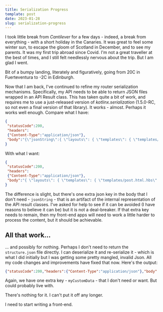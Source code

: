 ```yaml
---
title: Serialization Progress
template: post
date: 2023-01-28
slug: serialization-progress
---
```

I took little break from _Cantilever_ for a few days - indeed, a break from everything - with a short holiday in the Canaries. It was great to feel some winter sun, to escape the gloom of Scotland in December, and to see my parents. It was my first trip abroad since Covid. I'm not a great traveller at the best of times, and I still felt needlessly nervous about the trip. But I am glad I went.

Bit of a bumpy landing, literately and figuratively, going from 20C in Fuerteventura to -2C in Edinburgh.

Now that I am back, I've continued to refine my router serialization mechanisms. Specifically, my API needs to be able to return JSON files wrapped in an API Result class. This has taken quite a bit of work, and requires me to use a just-released version of _kotlinx.serialization_ (1.5.0-RC, so not even a final version of that library). It works - almost. Perhaps it works well enough. Compare what I have:

```json
{
 "statusCode":200,
 "headers":
 {"Content-Type":"application/json"},
 "body":"{\"jsonString\":{ \"layouts\": { \"templates\": { \"templates/post.html.hbs\": { \"key\": \"templates/post.html.hbs\", \"lastUpdated\": \"2023-01-12T22:50:59\" }, \"templates/news.html.hbs\": { \"key\": \"templates/news.html.hbs\", \"lastUpdated\": \"2023-01-14T08:27:17\" } } }, \"items\": { \"posts\": { \"sources/20230107.md\": { \"title\": \"Adding Templating\", \"srcKey\": \"sources/20230107.md\", \"url\": \"adding-templating\", \"template\": { \"key\": \"templates/post.html.hbs\", \"lastUpdated\": \"2023-01-12T22:50:59\" }, \"lastUpdated\": \"2023-01-14T10:34:09.936271\" } } }}}"
}
```

With what I want:

```json
{
 "statusCode":200,
 "headers":
 {"Content-Type":"application/json"},
 "body":"{ \"layouts\": { \"templates\": { \"templates/post.html.hbs\": { \"key\": \"templates/post.html.hbs\", \"lastUpdated\": \"2023-01-12T22:50:59\" }, \"templates/news.html.hbs\": { \"key\": \"templates/news.html.hbs\", \"lastUpdated\": \"2023-01-14T08:27:17\" } } }, \"items\": { \"posts\": { \"sources/20230107.md\": { \"title\": \"Adding Templating\", \"srcKey\": \"sources/20230107.md\", \"url\": \"adding-templating\", \"template\": { \"key\": \"templates/post.html.hbs\", \"lastUpdated\": \"2023-01-12T22:50:59\" }, \"lastUpdated\": \"2023-01-14T10:34:09.936271\" } } }}"
}
```

The difference is slight, but there's one extra json key in the body that I don't need - `jsonString` - that is an artifact of the internal representation of the API result classes. I've asked for help to see if it can be avoided (I have reasons to believe it can be) but it is not a deal-breaker. If that extra key needs to remain, then my front-end apps will need to work a little harder to process the content, but it should be achievable.

## All that work...

... and possibly for nothing. Perhaps I don't need to return the `structure.json` file directly. I can deserialize it and re-serialize it - which is what I did initially but I was getting some pretty mangled, invalid Json. All my code changes and improvements have fixed that now. Here's the output:

```json
{"statusCode":200,"headers":{"Content-Type":"application/json"},"body":"{\"myCustomData\":{\"layouts\":{\"templates\":{\"templates/post.html.hbs\":{\"key\":\"templates/post.html.hbs\",\"lastUpdated\":\"2023-01-12T22:50:59\"},\"templates/news.html.hbs\":{\"key\":\"templates/news.html.hbs\",\"lastUpdated\":\"2023-01-14T08:27:17\"}}},\"items\":{\"posts\":{\"sources/20230107.md\":{\"title\":\"Adding Templating\",\"srcKey\":\"sources/20230107.md\",\"url\":\"adding-templating\",\"template\":{\"key\":\"templates/post.html.hbs\",\"lastUpdated\":\"2023-01-12T22:50:59\"},\"lastUpdated\":\"2023-01-14T10:34:09.936271\"}}}}}"}
```

Again, we have one extra key - `myCustomData` - that I don't need or want. But could probably live with.

There's nothing for it. I can't put it off any longer.

I need to start writing a front-end.